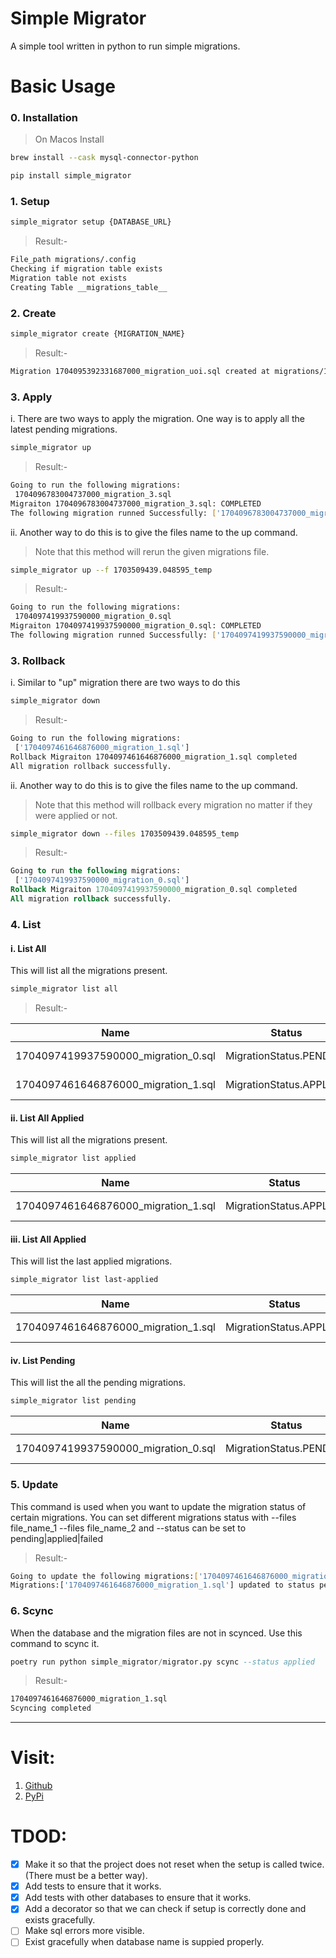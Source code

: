 # Simple Migrator

A simple tool written in python to run simple migrations.

# Basic Usage

### 0. Installation
> On Macos Install
```bash
brew install --cask mysql-connector-python
```
```bash
pip install simple_migrator
```

### 1. Setup
```bash
simple_migrator setup {DATABASE_URL}
```
> Result:-
```bash
File_path migrations/.config
Checking if migration table exists
Migration table not exists
Creating Table __migrations_table__
```

### 2. Create 
```bash
simple_migrator create {MIGRATION_NAME} 
```
> Result:-
```bash
Migration 1704095392331687000_migration_uoi.sql created at migrations/1704095392331687000_migration_uoi.sql
```
### 3. Apply 
i. There are two ways to apply the migration. One way is to apply all the latest pending migrations.
```bash
simple_migrator up  
```
> Result:-
```bash
Going to run the following migrations:
 1704096783004737000_migration_3.sql
Migraiton 1704096783004737000_migration_3.sql: COMPLETED
The following migration runned Successfully: ['1704096783004737000_migration_3.sql']
```
ii. Another way to do this is to give the files name to the up command. 
> Note that this method will rerun the given migrations file.
```bash
simple_migrator up --f 1703509439.048595_temp
```
> Result:-
```bash
Going to run the following migrations:
 1704097419937590000_migration_0.sql
Migraiton 1704097419937590000_migration_0.sql: COMPLETED
The following migration runned Successfully: ['1704097419937590000_migration_0.sql']
```

### 3. Rollback 
i. Similar to "up" migration there are two ways to do this 
```bash
simple_migrator down 
```
> Result:-
```bash
Going to run the following migrations:
 ['1704097461646876000_migration_1.sql']
Rollback Migraiton 1704097461646876000_migration_1.sql completed
All migration rollback successfully.
```
ii. Another way to do this is to give the files name to the up command. 
> Note that this method will rollback every migration no matter if they were applied or not.
```bash
simple_migrator down --files 1703509439.048595_temp
```
> Result:-
```sql
Going to run the following migrations:
 ['1704097419937590000_migration_0.sql']
Rollback Migraiton 1704097419937590000_migration_0.sql completed
All migration rollback successfully.
```
### 4. List
#### i.  List All
This will list all the migrations present.
```bash
simple_migrator list all
```
> Result:-

| Name                                   | Status                  | Applied At                   |
| -------------------------------------- | ----------------------- | ---------------------------- |
| 1704097419937590000_migration_0.sql    | MigrationStatus.PENDING | 2024-01-01 14:03:14.225402   |
| 1704097461646876000_migration_1.sql    | MigrationStatus.APPLIED | 2024-01-01 14:00:21.011784   |

#### ii. List All Applied
This will list all the migrations present.
```bash
simple_migrator list applied 
```

| Name                                   | Status                  | Applied At                   |
| -------------------------------------- | ----------------------- | ---------------------------- |
| 1704097461646876000_migration_1.sql    | MigrationStatus.APPLIED | 2024-01-01 14:00:21.011784   |

#### iii. List All Applied
This will list the last applied migrations. 
```bash
simple_migrator list last-applied 
```
| Name                                   | Status                  | Applied At                   |
| -------------------------------------- | ----------------------- | ---------------------------- |
| 1704097461646876000_migration_1.sql    | MigrationStatus.APPLIED | 2024-01-01 14:00:21.011784   |

#### iv. List Pending 
This will list the all the pending migrations. 
```bash
simple_migrator list pending 
```
| Name                                   | Status                  | Applied At                   |
| -------------------------------------- | ----------------------- | ---------------------------- |
| 1704097419937590000_migration_0.sql    | MigrationStatus.PENDING | 2024-01-01 14:03:14.225402   |

### 5. Update 
This command is used when you want to update the migration status of certain migrations. You can set different migrations status with --files file_name_1 --files file_name_2 and --status can be set to pending|applied|failed
> Result:-
```bash
Going to update the following migrations:['1704097461646876000_migration_1.sql'] to status pending
Migrations:['1704097461646876000_migration_1.sql'] updated to status pending
```
### 6. Scync 
When the database and the migration files are not in scynced. Use this command to scync it.
```sql
poetry run python simple_migrator/migrator.py scync --status applied
```
> Result:-
```bash
1704097461646876000_migration_1.sql
Scyncing completed
```

---

# Visit:
1. [Github](https://github.com/h-tiwari-dev/Simple-Migrator)
2. [PyPi](https://pypi.org/project/simple_migrator/)


# TDOD:
* [x] Make it so that the project does not reset when the setup is called twice.(There must be a better way).
* [x] Add tests to ensure that it works.
* [x] Add tests with other databases to ensure that it works.
* [x] Add a decorator so that we can check if setup is correctly done and exists gracefully.
* [ ] Make sql errors more visible.
* [ ] Exist gracefully when database name is suppied properly.
